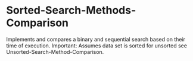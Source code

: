 # Sorted-Search-Methods-Comparison
Implements and compares a binary and sequential search based on their time of execution. Important: Assumes data set is sorted for unsorted see Unsorted-Search-Method-Comparison.  
